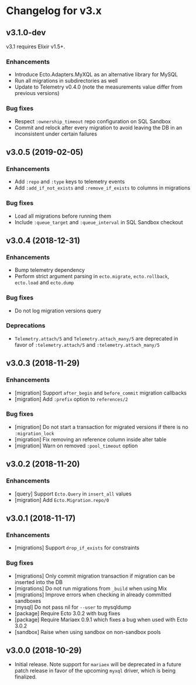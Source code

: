 # Changelog for v3.x

## v3.1.0-dev

v3.1 requires Elixir v1.5+.

### Enhancements

  * Introduce Ecto.Adapters.MyXQL as an alternative library for MySQL
  * Run all migrations in subdirectories as well
  * Update to Telemetry v0.4.0 (note the measurements value differ from previous versions)

### Bug fixes

  * Respect `:ownership_timeout` repo configuration on SQL Sandbox
  * Commit and relock after every migration to avoid leaving the DB in an inconsistent under certain failures

## v3.0.5 (2019-02-05)

### Enhancements

  * Add `:repo` and `:type` keys to telemetry events
  * Add `:add_if_not_exists` and `:remove_if_exists` to columns in migrations

### Bug fixes

  * Load all migrations before running them
  * Include `:queue_target` and `:queue_interval` in SQL Sandbox checkout

## v3.0.4 (2018-12-31)

### Enhancements

  * Bump telemetry dependency
  * Perform strict argument parsing in `ecto.migrate`, `ecto.rollback`, `ecto.load` and `ecto.dump`

### Bug fixes

  * Do not log migration versions query

### Deprecations

  * `Telemetry.attach/5` and `Telemetry.attach_many/5` are deprecated in favor of `:telemetry.attach/5` and `:telemetry.attach_many/5`

## v3.0.3 (2018-11-29)

### Enhancements

  * [migration] Support `after_begin` and `before_commit` migration callbacks
  * [migration] Add `:prefix` option to `references/2`

### Bug fixes

  * [migration] Do not start a transaction for migrated versions if there is no `:migration_lock`
  * [migration] Fix removing an reference column inside alter table
  * [migration] Warn on removed `:pool_timeout` option

## v3.0.2 (2018-11-20)

### Enhancements

  * [query] Support `Ecto.Query` in `insert_all` values
  * [migration] Add `Ecto.Migration.repo/0`

## v3.0.1 (2018-11-17)

### Enhancements

  * [migrations] Support `drop_if_exists` for constraints

### Bug fixes

  * [migrations] Only commit migration transaction if migration can be inserted into the DB
  * [migrations] Do not run migrations from `_build` when using Mix
  * [migrations] Improve errors when checking in already committed sandboxes
  * [mysql] Do not pass nil for `--user` to mysqldump
  * [package] Require Ecto 3.0.2 with bug fixes
  * [package] Require Mariaex 0.9.1 which fixes a bug when used with Ecto 3.0.2
  * [sandbox] Raise when using sandbox on non-sandbox pools

## v3.0.0 (2018-10-29)

  * Initial release. Note support for `mariaex` will be deprecated in a future patch release in favor of the upcoming `myxql` driver, which is being finalized.
